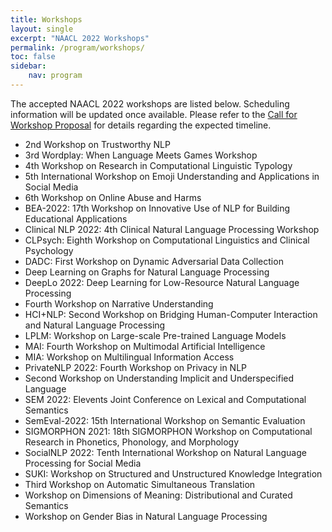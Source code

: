 ```yaml
---
title: Workshops
layout: single
excerpt: "NAACL 2022 Workshops"
permalink: /program/workshops/
toc: false
sidebar: 
    nav: program
---
```


The accepted NAACL 2022 workshops are listed below.
Scheduling information will be updated once available.
Please refer to the [Call for Workshop Proposal](/calls/workshops/#timelines) for details regarding the expected timeline.

* 2nd Workshop on Trustworthy NLP
* 3rd Wordplay: When Language Meets Games Workshop
* 4th Workshop on Research in Computational Linguistic Typology
* 5th International Workshop on Emoji Understanding and Applications in Social Media
* 6th Workshop on Online Abuse and Harms
* BEA-2022: 17th Workshop on Innovative Use of NLP for Building Educational Applications
* Clinical NLP 2022: 4th Clinical Natural Language Processing Workshop
* CLPsych: Eighth Workshop on Computational Linguistics and Clinical Psychology
* DADC: First Workshop on Dynamic Adversarial Data Collection
* Deep Learning on Graphs for Natural Language Processing
* DeepLo 2022: Deep Learning for Low-Resource Natural Language Processing
* Fourth Workshop on Narrative Understanding
* HCI+NLP: Second Workshop on Bridging Human-Computer Interaction and Natural Language Processing
* LPLM: Workshop on Large-scale Pre-trained Language Models
* MAI: Fourth Workshop on Multimodal Artificial Intelligence
* MIA: Workshop on Multilingual Information Access
* PrivateNLP 2022: Fourth Workshop on Privacy in NLP
* Second Workshop on Understanding Implicit and Underspecified Language
* SEM 2022: Elevents Joint Conference on Lexical and Computational Semantics
* SemEval-2022: 15th International Workshop on Semantic Evaluation
* SIGMORPHON 2021: 18th SIGMORPHON Workshop on Computational Research in Phonetics, Phonology, and Morphology
* SocialNLP 2022: Tenth International Workshop on Natural Language Processing for Social Media
* SUKI: Workshop on Structured and Unstructured Knowledge Integration
* Third Workshop on Automatic Simultaneous Translation
* Workshop on Dimensions of Meaning: Distributional and Curated Semantics
* Workshop on Gender Bias in Natural Language Processing

